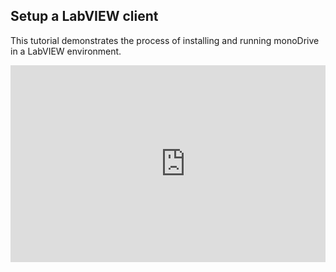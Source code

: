 ## Setup a LabVIEW client
This tutorial demonstrates the process of installing and running monoDrive in a LabVIEW environment. 

<div style="position: relative; padding-bottom: 56.25%; height: 0; overflow: hidden; max-width: 100%; height: auto;">
    <iframe width="560" height="315" src="https://www.youtube.com/embed/Rel7UoIuEMU" frameborder="0" allow="accelerometer; autoplay; encrypted-media; gyroscope; picture-in-picture" allowfullscreen></iframe>
</div>
